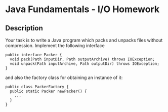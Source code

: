Java Fundamentals - I/O Homework
===========

Description
----------

Your task is to write a Java program which packs and unpacks files without compression. Implement the following interface

```
public interface Packer {
  void pack(Path inputDir, Path outputArchive) throws IOException;
  void unpack(Path inputArchive, Path outputDir) throws IOException;
}
```

and also the factory class for obtaining an instance of it:

```
public class PackerFactory {
  public static Packer newPacker() {
    ...
  }
}
```
